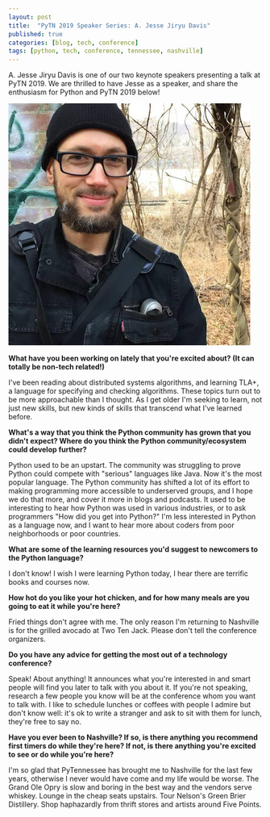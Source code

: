 ```yaml
---
layout: post
title:  "PyTN 2019 Speaker Series: A. Jesse Jiryu Davis"
published: true
categories: [blog, tech, conference]
tags: [python, tech, conference, tennessee, nashville]
---
```

A. Jesse Jiryu Davis is one of our two keynote speakers presenting a talk at PyTN 2019. We are thrilled to have Jesse as a speaker, and share the enthusiasm for Python and PyTN 2019 below!

![Jesse Jiryu Davis](/static/img/2019-speakers/jesse_jiryu_davis.jpg)

**What have you been working on lately that you're excited about? (It can totally be non-tech related!)**

I've been reading about distributed systems algorithms, and learning TLA+, a language for specifying and checking algorithms. These topics turn out to be more approachable than I thought. As I get older I'm seeking to learn, not just new skills, but new kinds of skills that transcend what I've learned before.

**What's a way that you think the Python community has grown that you didn't expect? Where do you think the Python community/ecosystem could develop further?**

Python used to be an upstart. The community was struggling to prove Python could compete with "serious" languages like Java. Now it's the most popular language. The Python community has shifted a lot of its effort to making programming more accessible to underserved groups, and I hope we do that more, and cover it more in blogs and podcasts. It used to be interesting to hear how Python was used in various industries, or to ask programmers "How did you get into Python?" I'm less interested in Python as a language now, and I want to hear more about coders from poor neighborhoods or poor countries.

**What are some of the learning resources you'd suggest to newcomers to the Python language?**

I don't know! I wish I were learning Python today, I hear there are terrific books and courses now.

**How hot do you like your hot chicken, and for how many meals are you going to eat it while you're here?**

Fried things don't agree with me. The only reason I'm returning to Nashville is for the grilled avocado at Two Ten Jack. Please don't tell the conference organizers.

**Do you have any advice for getting the most out of a technology conference?**

Speak! About anything! It announces what you're interested in and smart people will find you later to talk with you about it. If you're not speaking, research a few people you know will be at the conference whom you want to talk with. I like to schedule lunches or coffees with people I admire but don't know well: it's ok to write a stranger and ask to sit with them for lunch, they're free to say no.

**Have you ever been to Nashville? If so, is there anything you recommend first timers do while they're here? If not, is there anything you're excited to see or do while you're here?**

I'm so glad that PyTennessee has brought me to Nashville for the last few years, otherwise I never would have come and my life would be worse. The Grand Ole Opry is slow and boring in the best way and the vendors serve whiskey. Lounge in the cheap seats upstairs. Tour Nelson's Green Brier Distillery. Shop haphazardly from thrift stores and artists around Five Points.